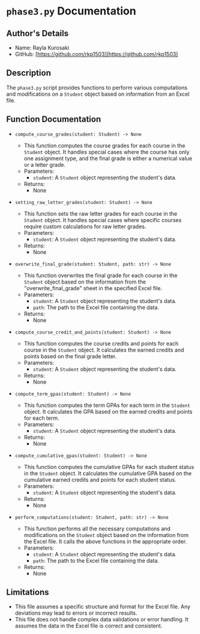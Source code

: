 # `phase3.py` Documentation

## Author's Details
- Name: Rayla Kurosaki
- GitHub: [https://github.com/rkp1503](https://github.com/rkp1503)

## Description
The `phase3.py` script provides functions to perform various computations and modifications on a `Student` object based on information from an Excel file.

## Function Documentation

- `compute_course_grades(student: Student) -> None`
  - This function computes the course grades for each course in the `Student` object. It handles special cases where the course has only one assignment type, and the final grade is either a numerical value or a letter grade.
  - Parameters:
    - `student`: A `Student` object representing the student's data.
  - Returns:
    - None

- `setting_raw_letter_grades(student: Student) -> None`
  - This function sets the raw letter grades for each course in the `Student` object. It handles special cases where specific courses require custom calculations for raw letter grades.
  - Parameters:
    - `student`: A `Student` object representing the student's data.
  - Returns:
    - None

- `overwrite_final_grade(student: Student, path: str) -> None`
  - This function overwrites the final grade for each course in the `Student` object based on the information from the "overwrite_final_grade" sheet in the specified Excel file.
  - Parameters:
    - `student`: A `Student` object representing the student's data.
    - `path`: The path to the Excel file containing the data.
  - Returns:
    - None

- `compute_course_credit_and_points(student: Student) -> None`
  - This function computes the course credits and points for each course in the `Student` object. It calculates the earned credits and points based on the final grade letter.
  - Parameters:
    - `student`: A `Student` object representing the student's data.
  - Returns:
    - None

- `compute_term_gpas(student: Student) -> None`
  - This function computes the term GPAs for each term in the `Student` object. It calculates the GPA based on the earned credits and points for each term.
  - Parameters:
    - `student`: A `Student` object representing the student's data.
  - Returns:
    - None

- `compute_cumulative_gpas(student: Student) -> None`
  - This function computes the cumulative GPAs for each student status in the `Student` object. It calculates the cumulative GPA based on the cumulative earned credits and points for each student status.
  - Parameters:
    - `student`: A `Student` object representing the student's data.
  - Returns:
    - None

- `perform_computations(student: Student, path: str) -> None`
  - This function performs all the necessary computations and modifications on the `Student` object based on the information from the Excel file. It calls the above functions in the appropriate order.
  - Parameters:
    - `student`: A `Student` object representing the student's data.
    - `path`: The path to the Excel file containing the data.
  - Returns:
    - None

## Limitations

- This file assumes a specific structure and format for the Excel file. Any deviations may lead to errors or incorrect results.
- This file does not handle complex data validations or error handling. It assumes the data in the Excel file is correct and consistent.
